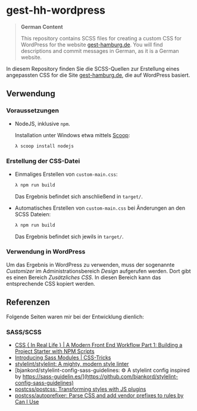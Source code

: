# gest-hh-wordpress

> **German Content**
>
> This repository contains SCSS files for creating a custom CSS for WordPress
> for the website [gest-hamburg.de](https://gest-hamburg.de/). You will find
> descriptions and commit messages in German, as it is a German website.

In diesem Repository finden Sie die SCSS-Quellen zur Erstellung eines
angepassten CSS for die Site [gest-hamburg.de](https://gest-hamburg.de/),
die auf WordPress basiert.

## Verwendung

### Voraussetzungen

* NodeJS, inklusive `npm`.

    Installation unter Windows etwa mittels [Scoop](https://github.com/lukesampson/scoop):

    ```bash
    λ scoop install nodejs
    ```

### Erstellung der CSS-Datei

* Einmaliges Erstellen von `custom-main.css`:

    ```bash
    λ npm run build
    ```

    Das Ergebnis befindet sich anschließend in `target/`.

* Automatisches Erstellen von `custom-main.css` bei Änderungen an den SCSS Dateien:

    ```bash
    λ npm run build
    ```

    Das Ergebnis befindet sich jewils in `target/`.

### Verwendung in WordPress

Um das Ergebnis in WordPress zu verwenden, muss der sogenannte _Customizer_
im Administrationsbereich _Design_ aufgerufen werden. Dort gibt es einen
Bereich _Zusätzliches CSS_. In diesen Bereich kann das entsprechende CSS
kopiert werden.

## Referenzen

Folgende Seiten waren mir bei der Entwicklung dienlich:

### SASS/SCSS

* [CSS { In Real Life } | A Modern Front End Workflow Part 1: Building a Project Starter with NPM Scripts](https://css-irl.info/a-modern-front-end-workflow-part-1/)
* [Introducing Sass Modules | CSS-Tricks](https://css-tricks.com/introducing-sass-modules/)
* [stylelint/stylelint: A mighty, modern style linter](https://github.com/stylelint/stylelint)
* [bjankord/stylelint-config-sass-guidelines: ⚙ A stylelint config inspired by https://sass-guidelin.es/](https://github.com/bjankord/stylelint-config-sass-guidelines)
* [postcss/postcss: Transforming styles with JS plugins](https://github.com/postcss/postcss)
* [postcss/autoprefixer: Parse CSS and add vendor prefixes to rules by Can I Use](https://github.com/postcss/autoprefixer)
